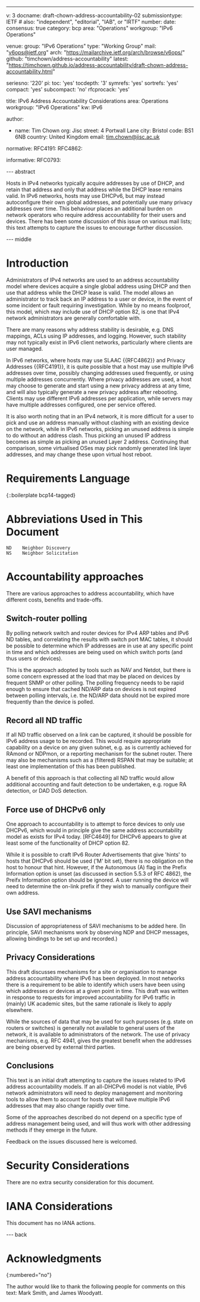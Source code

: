 ---
v: 3
docname: draft-chown-address-accountability-02
submissiontype: IETF  # also: "independent", "editorial", "IAB", or "IRTF"
number:
date:
consensus: true
category: bcp
area: "Operations"
workgroup: "IPv6 Operations"

venue:
  group: "IPv6 Operations"
  type: "Working Group"
  mail: "v6ops@ietf.org"
  arch: "https://mailarchive.ietf.org/arch/browse/v6ops/"
  github: "timchown/address-accountability"
  latest: "https://timchown.github.io/address-accountability/draft-chown-address-accountability.html"

seriesno: '220'
pi:
  toc: 'yes'
  tocdepth: '3'
  symrefs: 'yes'
  sortrefs: 'yes'
  compact: 'yes'
  subcompact: 'no'
  rfcprocack: 'yes'

title: IPv6 Address Accountability Considerations
area: Operations
workgroup: "IPv6 Operations"
kw: IPv6

author:
- name: Tim Chown
  org: Jisc
  street: 4 Portwall Lane
  city: Bristol
  code: BS1 6NB
  country: United Kingdom
  email: tim.chown@jisc.ac.uk


normative:
  RFC4191:
  RFC4862:

 
informative:
  RFC0793:

--- abstract

   Hosts in IPv4 networks typically acquire addresses by use of DHCP,
   and retain that address and only that address while the DHCP lease
   remains valid.  In IPv6 networks, hosts may use DHCPv6, but may
   instead autoconfigure their own global addresses, and potentially use
   many privacy addresses over time.  This behaviour places an
   additional burden on network operators who require address
   accountability for their users and devices.  There has been some
   discussion of this issue on various mail lists; this text attempts to
   capture the issues to encourage further discussion.

--- middle

# Introduction


   Administrators of IPv4 networks are used to an address accountability
   model where devices acquire a single global address using DHCP and
   then use that address while the DHCP lease is valid.  The model
   allows an administrator to track back an IP address to a user or
   device, in the event of some incident or fault requiring
   investigation.  While by no means foolproof, this model, which may
   include use of DHCP option 82, is one that IPv4 network
   administrators are generally comfortable with.

   There are many reasons why address stability is desirable, e.g.  DNS
   mappings, ACLs using IP addresses, and logging.  However, such
   stability may not typically exist in IPv6 client networks,
   particularly where clients are user managed.

   In IPv6 networks, where hosts may use SLAAC {{RFC4862}} and Privacy
   Addresses {{RFC4191}}, it is quite possible that a host may use
   multiple IPv6 addresses over time, possibly changing addresses used
   frequently, or using multiple addresses concurrently.  Where privacy
   addresses are used, a host may choose to generate and start using a
   new privacy address at any time, and will also typically generate a
   new privacy address after rebooting.  Clients may use different IPv6
   addresses per application, while servers may have multiple addresses
   configured, one per service offered.

   It is also worth noting that in an IPv4 network, it is more difficult
   for a user to pick and use an address manually without clashing with
   an existing device on the network, while in IPv6 networks, picking an
   unused address is simple to do without an address clash.  Thus
   picking an unused IP address becomes as simple as picking an unused
   Layer 2 address.  Continuing that comparison, some virtualised OSes
   may pick randomly generated link layer addresses, and may change
   these upon virtual host reboot.


# Requirements Language

{::boilerplate bcp14-tagged}


# Abbreviations Used in This Document

~~~~
ND    Neighbor Discovery
NS    Neighbor Solicitation
~~~~


# Accountability approaches

There are various approaches to address accountability, which have
   different costs, benefits and trade-offs.

## Switch-router polling

   By polling network switch and router devices for IPv4 ARP tables and
   IPv6 ND tables, and correlating the results with switch port MAC
   tables, it should be possible to determine which IP addresses are in
   use at any specific point in time and which addresses are being used
   on which switch ports (and thus users or devices).

   This is the approach adopted by tools such as NAV and Netdot, but
   there is some concern expressed at the load that may be placed on
   devices by frequent SNMP or other polling.  The polling frequency
   needs to be rapid enough to ensure that cached ND/ARP data on devices
   is not expired between polling intervals, i.e. the ND/ARP data should
   not be expired more frequently than the device is polled.

## Record all ND traffic

   If all ND traffic observed on a link can be captured, it should be
   possible for IPv6 address usage to be recorded.  This would require
   appropriate capability on a device on any given subnet, e.g. as is
   currently achieved for RAmond or NDPmon, or a reporting mechanism for
   the subnet router.  There may also be mechanisms such as a (filtered)
   RSPAN that may be suitable; at least one implementation of this has
   been published.

   A benefit of this approach is that collecting all ND traffic would
   allow additional accounting and fault detection to be undertaken,
   e.g. rogue RA detection, or DAD DoS detection.

## Force use of DHCPv6 only

   One approach to accountability is to attempt to force devices to only
   use DHCPv6, which would in principle give the same address
   accountability model as exists for IPv4 today.  [RFC4649] for DHCPv6
   appears to give at least some of the functionality of DHCP option 82.

   While it is possible to craft IPv6 Router Advertisements that give
   'hints' to hosts that DHCPv6 should be used ('M' bit set), there is
   no obligation on the host to honour that hint.  However, if the
   Autonomous (A) flag in the Prefix Information option is unset (as
   discussed in section 5.5.3 of RFC 4862), the Preifx Information
   option should be ignored.  A user running the device will need to
   determine the on-link prefix if they wish to manually configure their
   own address.

## Use SAVI mechanisms

   Discussion of appropriateness of SAVI mechanisms to be added here.
   (In principle, SAVI mechanisms work by observing NDP and DHCP
   messages, allowing bindings to be set up and recorded.)

## Privacy Considerations

   This draft discusses mechanisms for a site or organisation to manage
   address accountability where IPv6 has been deployed.  In most
   networks there is a requirement to be able to identify which users
   have been using which addresses or devices at a given point in time.
   This draft was written in response to requests for improved
   accountability for IPv6 traffic in (mainly) UK academic sites, but
   the same rationale is likely to apply elsewhere.

   While the sources of data that may be used for such purposes (e.g.
   state on routers or switches) is generally not available to general
   users of the network, it is available to administrators of the
   network.  The use of privacy mechanisms, e.g.  RFC 4941, gives the
   greatest benefit when the addresses are being observed by external
   third parties.


## Conclusions

   This text is an initial draft attempting to capture the issues
   related to IPv6 address accountability models.  If an all-DHCPv6
   model is not viable, IPv6 network administrators will need to deploy
   management and monitoring tools to allow them to account for hosts
   that will have multiple IPv6 addresses that may also change rapidly
   over time.

   Some of the approaches described do not depend on a specific type of
   address management being used, and will thus work with other
   addressing methods if they emerge in the future.

   Feedback on the issues discussed here is welcomed.






# Security Considerations

There are no extra security consideration for this document.


# IANA Considerations

This document has no IANA actions.


--- back

# Acknowledgments
{:numbered="no"}

The author would like to thank the following people for comments on
   this text: Mark Smith, and James Woodyatt.
   
